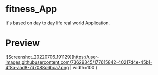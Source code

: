 # fitness_App
  
  It's based on day to day life real world Application.
 
 # Preview
 
  ![Screenshot_20220706_191129](https://user-images.githubusercontent.com/73629345/177615842-40217d4e-45b1-4f8a-aad8-7d7088c6bca7.png | width=100 )

  
 
 

